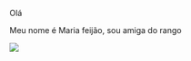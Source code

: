  Olá 

Meu nome é Maria feijão, sou amiga do rango

![](https://media1.tenor.com/m/u1HaAAMxkboAAAAC/beans-rango.gif)
